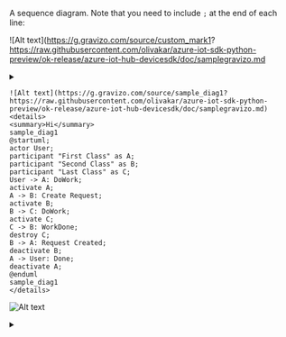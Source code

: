 A sequence diagram. Note that you need to include `;` at the end of each line:

![Alt text](https://g.gravizo.com/source/custom_mark1?
https://raw.githubusercontent.com/olivakar/azure-iot-sdk-python-preview/ok-release/azure-iot-hub-devicesdk/doc/samplegravizo.md

<details> 
<summary></summary>
custom_mark1
@startuml;
actor User;
participant "First Class" as A;

User -> A: DoWork;
activate A;

A -> User: Done;
deactivate A;
@enduml
custom_mark1
</details>


```
![Alt text](https://g.gravizo.com/source/sample_diag1?
https://raw.githubusercontent.com/olivakar/azure-iot-sdk-python-preview/ok-release/azure-iot-hub-devicesdk/doc/samplegravizo.md)
<details> 
<summary>Hi</summary>
sample_diag1
@startuml;
actor User;
participant "First Class" as A;
participant "Second Class" as B;
participant "Last Class" as C;
User -> A: DoWork;
activate A;
A -> B: Create Request;
activate B;
B -> C: DoWork;
activate C;
C -> B: WorkDone;
destroy C;
B -> A: Request Created;
deactivate B;
A -> User: Done;
deactivate A;
@enduml
sample_diag1
</details>
```


![Alt text](https://g.gravizo.com/source/custom_mark2?https://raw.githubusercontent.com/olivakar/azure-iot-sdk-python-preview/ok-release/azure-iot-hub-devicesdk/doc/samplegravizo.md)

<details> 
<summary></summary>
custom_mark2
  digraph G {
    size ="4,4";
    main [shape=box];
    main -> parse [weight=8];
    parse -> execute;
    main -> init [style=dotted];
    main -> cleanup;
    execute -> { make_string; printf};
    init -> make_string;
    edge [color=red];
    main -> printf [style=bold,label="100 times"];
    make_string [label="make a string"];
    node [shape=box,style=filled,color=".7 .3 1.0"];
    execute -> compare;
  }
custom_mark2
</details>
